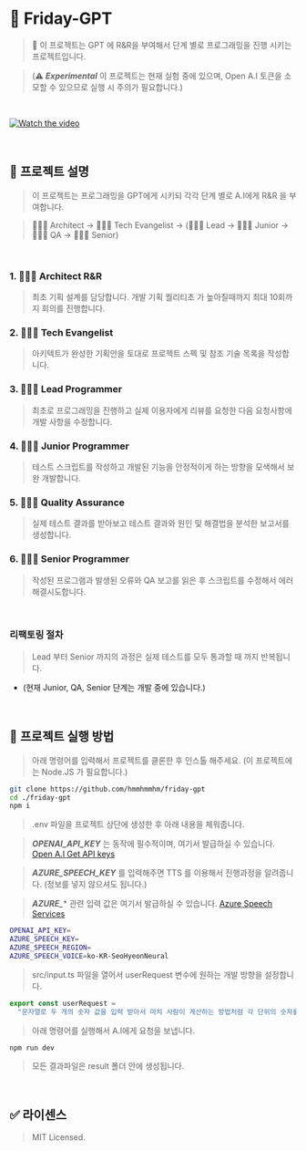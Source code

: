 # 🔮 Friday-GPT
> 📜 이 프로젝트는 GPT 에 R&R을 부여해서 단계 별로 프로그래밍을 진행 시키는 프로젝트입니다.

> (⚠️ **_Experimental_** 이 프로젝트는 현재 실험 중에 있으며, Open A.I 토큰을 소모할 수 있으므로 실행 시 주의가 필요합니다.)

<br />

[![Watch the video](https://i.imgur.com/MkCYunz.png)](https://twitter.com/hmartapp/status/1645252545668067328)



<br />

## 💬 프로젝트 설명

> 이 프로젝트는 프로그래밍을 GPT에게 시키되 각각 단계 별로 A.I에게 R&R 을 부여합니다.

> 👩🏻‍⚕️ Architect -> 🕵🏻‍♀️ Tech Evangelist -> (👩🏻‍💻 Lead -> 👩🏻‍🏭 Junior -> 👩🏻‍🚀 QA -> 👩🏻‍🚒 Senior)

<br />

### 1. 👩🏻‍⚕️ Architect R&R

> 최초 기획 설계를 담당합니다. 개발 기획 퀄리티초 가 높아질때까지 최대 10회까지 회의를 진행합니다.

### 2. 🕵🏻‍♀️ Tech Evangelist

> 아키텍트가 완성한 기획안을 토대로 프로젝트 스펙 및 참조 기술 목록을 작성합니다.

### 3. 👩🏻‍💻 Lead Programmer

> 최초로 프로그래밍을 진행하고 실제 이용자에게 리뷰를 요청한 다음 요청사항에 개발 사항을 수정합니다.

### 4. 👩🏻‍🏭 Junior Programmer

> 테스트 스크립트를 작성하고 개발된 기능을 안정적이게 하는 방향을 모색해서 보완 개발합니다.

### 5. 👩🏻‍🚀 Quality Assurance

> 실제 테스트 결과를 받아보고 테스트 결과와 원인 및 해결법을 분석한 보고서를 생성합니다.

### 6. 👩🏻‍🚒 Senior Programmer

> 작성된 프로그램과 발생된 오류와 QA 보고를 읽은 후 스크립트를 수정해서 에러 해결시도합니다.

<br />

### **리팩토링 절차**

> Lead 부터 Senior 까지의 과정은 실제 테스트를 모두 통과할 때 까지 반복됩니다.

- (현재 Junior, QA, Senior 단계는 개발 중에 있습니다.)

<br />

## 💬 프로젝트 실행 방법

> 아래 명령어를 입력해서 프로젝트를 클론한 후 인스톨 해주세요. (이 프로젝트에는 Node.JS 가 필요합니다.)

```bash
git clone https://github.com/hmmhmmhm/friday-gpt
cd ./friday-gpt
npm i
```

> .env 파일을 프로젝트 상단에 생성한 후 아래 내용을 체워줍니다.

> ***OPENAI_API_KEY*** 는 동작에 필수적이며, 여기서 발급하실 수 있습니다. [Open A.I Get API keys](https://platform.openai.com/account/api-keys)

> ***AZURE_SPEECH_KEY*** 를 입력해주면 TTS 를 이용해서 진행과정을 알려줍니다.  (정보를 넣지 않으셔도 됩니다.)

> ***AZURE_**** 관련 입력 값은 여기서 발급하실 수 있습니다. [Azure Speech Services](https://portal.azure.com/?quickstart=true#view/Microsoft_Azure_ProjectOxford/CognitiveServicesHub/~/SpeechServices)

```bash
OPENAI_API_KEY=
AZURE_SPEECH_KEY=
AZURE_SPEECH_REGION=
AZURE_SPEECH_VOICE=ko-KR-SeoHyeonNeural
```

> src/input.ts 파일을 열어서 userRequest 변수에 원하는 개발 방향을 설정합니다.

```ts
export const userRequest =
  "문자열로 두 개의 숫자 값을 입력 받아서 마치 사람이 계산하는 방법처럼 각 단위의 숫자를 비교해서 무제한 길이로 사칙연산을 할 수 있는 Typescript 라이브러리를 작성해줘";
```

> 아래 명령어를 실행해서 A.I에게 요청을 보냅니다.

```
npm run dev
```

> 모든 결과파일은 result 폴더 안에 생성됩니다.

<br />

## ✅ 라이센스

> MIT Licensed.
